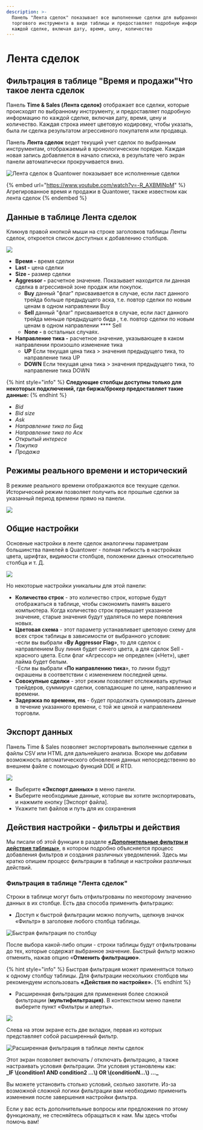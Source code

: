 ```yaml
---
description: >-
  Панель "Лента сделок" показывает все выполненные сделки для выбранного
  торгового инструмента в виде таблицы и предоставляет подробную информацию по
  каждой сделке, включая дату, время, цену, количество
---
```


# Лента сделок

## Фильтрация в таблице "Время и продажи"Что такое лента сделок

Панель **Time & Sales (Лента сделок)** отображает все сделки, которые происходят по выбранному инструменту, и предоставляет подробную информацию по каждой сделке, включая дату, время, цену и количество. Каждая строка имеет цветовую кодировку, чтобы указать, была ли сделка результатом агрессивного покупателя или продавца.

Панель **Лента сделок** ведет текущий учет сделок по выбранным инструментам, отображаемый в хронологическом порядке. Каждая новая запись добавляется в начало списка, в результате чего экран панели автоматически прокручивается вниз.

![Лента сделок в Quantower показывает все исполненные сделки](../.gitbook/assets/time-and-sales.gif)

{% embed url="https://www.youtube.com/watch?v=-R_AXBMlNpM" %}
Агрегированное время и продажи в Quantower, также известном как лента сделок
{% endembed %}

## Данные в таблице **Лента сделок**

Кликнув правой кнопкой мыши на строке заголовков таблицы Ленты сделок, откроется список доступных к добавлению столбцов.

![](../.gitbook/assets/lenta-sdelok-stolbcy.png)

* **Время -** время сделки&#x20;
* **Last -** цена сделки
* **Size -** размер сделки
* **Aggressor -** расчетное значение. Показывает находится ли данная сделка в агрессивной зоне продаж или покупок.&#x20;
  * **Buy** данный "флаг" присваивается в случае, если ласт данного трейда больше предыдущего аска, т.е. повтор сделки по новым ценам в одном направлении Buy
  * **Sell** данный "флаг" присваивается в случае, если ласт данного трейда меньше предыдущего бида , т.е. повтор сделки по новым ценам в  одном направлении **** Sell
  * **None -** в остальных случаях.
* **Направление тика -**  расчетное значение, указывающее в каком направлении произошло изменение тика &#x20;
  * **UP**  Если текущая цена тика >  значения предыдущего тика, то направление тика UP
  * **DOWN** Если текущая цена тика >  значения предыдущего тика, то направление тика DOWN

{% hint style="info" %}
**Следующие столбцы доступны только для некоторых подключений, где биржа/брокер предоставляет такие данные:**
{% endhint %}

* _Bid_
* _Bid size_
* _Ask_
* _Направление тика по Бид_
* _Направление тика по Аск_
* _Открытый интересе_
* _Покупка_
* _Продажа_

## Режимы реального времени и исторический

В режиме реального времени отображаются все текущие сделки. Исторический режим позволяет получить все прошлые сделки за указанный период времени прямо на панели.

![](../.gitbook/assets/lenta-sdelok.png)

## Общие настройки

Основные настройки в ленте сделок аналогичны параметрам большинства панелей в Quantower - полная гибкость в настройках цвета, шрифтах, видимости столбцов, положении данных относительно столбца и т. Д.

![](../.gitbook/assets/nastroika-lenta-sdelok.jpg)

Но некоторые настройки уникальны для этой панели:

* **Количество строк** - это количество строк, которые будут отображаться в таблице, чтобы сэкономить память вашего компьютера. Когда количество строк превышает указанное значение, старые значения будут удаляться по мере появления новых.
* **Цветовая схема** - этот параметр устанавливает цветовую схему для всех строк таблицы в зависимости от выбранного условия:\
  \-если вы выбрали «**By Aggressor Flag**», то для сделок с направлением Buy линия будет синего цвета, а для сделок Sell - красного цвета. Если флаг «Агрессор» не определен («Нет»), цвет лайма будет белым.\
  \-Если вы выбрали «**По направлению тика**», то линии будут окрашены в соответствии с изменением последней цены.
* **Совокупные сделки** - этот режим позволяет отслеживать крупных трейдеров, суммируя сделки, совпадающие по цене, направлению и времени.
* **Задержка по времени, ms** - будет продолжать суммировать данные в течение указанного времени, с той же ценой и направлением торговли.

## Экспорт данных

Панель Time & Sales позволяет экспортировать выполненные сделки в файлы CSV или HTML для дальнейшего анализа. Вскоре мы добавим возможность автоматического обновления данных непосредственно во внешнем файле с помощью функций DDE и RTD.

![](../.gitbook/assets/eksport-dannykh-lenta-vremeni.jpg)

* Выберите **«Экспорт данных»** в меню панели.
* Выберите необходимые данные, которые вы хотите экспортировать, и нажмите кнопку \[Экспорт файла].
* Укажите тип файлов и путь для их сохранения

## Действия настройки - фильтры и действия

Мы писали об этой функции в разделе [**«Дополнительные фильтры и действия таблицы»**](https://help.quantower.com/getting-started/table-management#advanced-table-filter), в котором подробно объясняется процесс добавления фильтров и создания различных уведомлений. Здесь мы кратко опишем процесс фильтрации в таблице и настройки различных действий.

### Фильтрация в таблице "Лента сделок"

Строки в таблице могут быть отфильтрованы по некоторому значению данных в их столбце. Есть два способа применить фильтрацию:

* Доступ к быстрой фильтрации можно получить, щелкнув значок «Фильтр» в заголовке любого столбца таблицы.

![Быстрая фильтрация по столбцу](../.gitbook/assets/quick-filtering.png)

После выбора какой-либо опции - строки таблицы будут отфильтрованы до тех, которые содержат выбранное значение. Быстрый фильтр можно отменить, нажав опцию «**Отменить фильтрацию»**.

{% hint style="info" %}
Быстрая фильтрация может применяться только к одному столбцу таблицы. Для фильтрации нескольких столбцов мы рекомендуем использовать **«Действия по настройке».**
{% endhint %}

* Расширенная фильтрация для применения более сложной фильтрации (**мультифильтрация)**. В контекстном меню панели выберите пункт «Фильтры и алерты».

![](../.gitbook/assets/lenta-sdelok-filtry-i-alerty.png)

Слева на этом экране есть две вкладки, первая из которых представляет собой расширенный фильтр.

![Расширенная фильтрация в таблице ленты сделок](../.gitbook/assets/advanced-filtering.png)

Этот экран позволяет включать / отключать фильтрацию, а также настраивать условия фильтрации. Эти условия установлены как:\
&#x20;                  **\_IF \\(condition1 AND condition2 ...\\) OR \\(conditionN...\\) …\_**

Вы можете установить столько условий, сколько захотите. Из-за возможной сложной логики фильтрации вам необходимо применить изменения после завершения настройки фильтра.

Если у вас есть дополнительные вопросы или предложения по этому функционалу, не стесняйтесь обращаться к нам. Мы здесь чтобы помочь вам!

